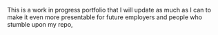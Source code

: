 This is a work in progress portfolio that I will update as much as I can to make it even more presentable for future employers and people who stumble upon my repo,
